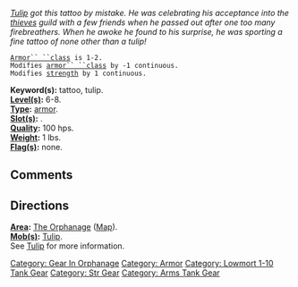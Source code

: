 *[Tulip](Tulip "wikilink") got this tattoo by mistake. He was
celebrating his acceptance into the
[thieves](:Category:_Rogues "wikilink") guild with a few friends when he
passed out after one too many firebreathers. When he awoke he found to
his surprise, he was sporting a fine tattoo of none other than a tulip!*

[`Armor`` ``class`](Armor_Values "wikilink")` is 1-2.`  
`Modifies `[`armor`` ``class`](Armor_Class "wikilink")` by -1 continuous.`  
`Modifies `[`strength`](Strength "wikilink")` by 1 continuous.`

**Keyword(s):** tattoo, tulip.  
**[Level(s)](Object_Level "wikilink"):** 6-8.  
**[Type](:Category:_Object_Types "wikilink"):**
[armor](:Category:_Armor "wikilink").  
**[Slot(s)](Object_Slots "wikilink"):** <worn on arms>.  
**[Quality](Object_Quality "wikilink"):** 100 hps.  
**[Weight](Object_Weight "wikilink"):** 1 lbs.  
**[Flag(s)](:Category:_Object_Flags "wikilink"):** none.  

## Comments

## Directions

**[Area](:Category:_Areas "wikilink"):** [The
Orphanage](:Category:_Orphanage "wikilink")
([Map](Orphanage_Map "wikilink")).  
**[Mob(s)](:Category:_Mobs "wikilink"):** [Tulip](Tulip "wikilink").  
See [Tulip](Tulip "wikilink") for more information.

[Category: Gear In Orphanage](Category:_Gear_In_Orphanage "wikilink")
[Category: Armor](Category:_Armor "wikilink") [Category: Lowmort 1-10
Tank Gear](Category:_Lowmort_1-10_Tank_Gear "wikilink") [Category: Str
Gear](Category:_Str_Gear "wikilink") [Category: Arms Tank
Gear](Category:_Arms_Tank_Gear "wikilink")
